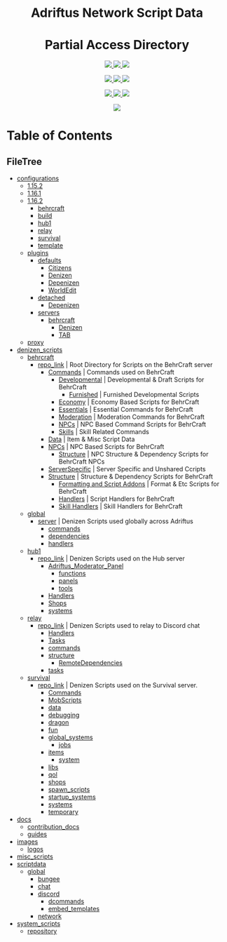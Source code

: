 <p>
    <h1 align=center> 
        Adriftus Network Script Data
    </h2>
    <h1 align=center> 
        Partial Access Directory
    </h2>
</p>

<p align=center>
    <!--- Organize Tracker ---->
    <a href=https://github.com/AuroraInteractive/network-script-data/labels/Organize>
        <img src=https://img.shields.io/github/issues-raw/AuroraInteractive/network-script-data/Organize?logo=symantec&label=Organize>
    </a>
    <!--- Help Wanted Tracker ---->
    <a href=https://github.com/AuroraInteractive/network-script-data/labels/Help%20Wanted>
        <img src=https://img.shields.io/github/issues-raw/AuroraInteractive/network-script-data/Help%20Wanted?logo=symantec&label=Help%20Wanted>
    </a>
    <!--- To-Do Tracker ---->
    <a href=https://github.com/AuroraInteractive/network-script-data/labels/To-Do>
        <img src=https://img.shields.io/github/issues-raw/AuroraInteractive/network-script-data/To-Do?logo=symantec&label=To-Do>
    </a>
</p>
<p align=center>
    <!--- Borked Tracker ---->
    <a href=https://github.com/AuroraInteractive/network-script-data/labels/Borked>
        <img src=https://img.shields.io/github/issues-raw/AuroraInteractive/network-script-data/Borked?logo=symantec&label=Borked>
    </a>
    <!--- Potential Bork Tracker ---->
    <a href=https://github.com/AuroraInteractive/network-script-data/labels/Potential%20Bork>
        <img src=https://img.shields.io/github/issues-raw/AuroraInteractive/network-script-data/Potential%20Bork?logo=symantec&label=Potential%20Bork>
    </a>
    <!--- Feature Request Tracker ---->
    <a href=https://github.com/AuroraInteractive/network-script-data/labels/Feature%20Request>
        <img src=https://img.shields.io/github/issues-raw/AuroraInteractive/network-script-data/Feature%20Request?logo=symantec&label=Feature%20Request>
    </a>
<p align=center>
    <!--- Website Status ---->
    <a href=>
        <img src=https://img.shields.io/website?logo=openstreetmap&down_color=lightgrey&down_message=Offline&label=Adriftus.com&up_message=Online&url=http%3A%2F%2Fadriftus.com>
    </a>
    <!--- Discord Activity ---->
    <a href=https://discord.gg/MjXemPr>
        <img src=https://img.shields.io/discord/481711026962694146?logo=discord>
    </a>
	<!--- Commit Activity ---->
    <a href=https://github.com/AuroraInteractive/network-script-data/pulse>
        <img src=https://img.shields.io/github/commit-activity/m/AuroraInteractive/network-script-data?logo=read-the-docs>
    </a>
    <!--- Server Statuses would be an optimal add here ---->
</p>
</p>

<p align=center>
    <!--- Getting Started Guide ---->
    <a href=https://github.com/AuroraInteractive/network-script-data/tree/master/docs/guides/1.getting-started.md>
        <img src=https://img.shields.io/badge/docs-getting%20started-informational.svg?logo=read-the-docs>
    </a>
</p>

<!---
[![License](https://img.shields.io/github/license/AuroraInteractive/network-script-data.svg?logo=read-the-docs)](https://github.com/AuroraInteractive/network-script-data)
[![PayPal](https://img.shields.io/badge/Donate-PayPal-green.svg?logo=PayPal)](https://www.paypal.com/paypalme2/BearRiley)
[![DiscordActivity](https://img.shields.io/discord/481711026962694146?logo=discord)](https://discord.gg/4beFHHv)
[![Dynmap](https://img.shields.io/website?down_color=lightgrey&down_message=Offline&label=Dynmap&up_message=Online&url=http%3A%2F%2F76.119.243.194%3A8123%2Findex.html)](http://76.119.243.194:8123/index.html)
![Languages](https://img.shields.io/github/languages/count/AuroraInteractive/network-script-data)
[![Pulse](https://img.shields.io/github/commit-activity/m/AuroraInteractive/network-script-data)](https://github.com/AuroraInteractive/network-script-data/pulse)
[![FeatureRequests](https://img.shields.io/github/issues/AuroraInteractive/network-script-data/Feature&20Request?label=Feature%20Requests)](https://github.com/AuroraInteractive/network-script-data/issues?q=is%3Aopen+is%3Aissue+label%3A%22Feature+Request%22) --->


# Table of Contents
## FileTree

- [configurations](configurations)
    - [1.15.2](configurations/1.15.2)
    - [1.16.1](configurations/1.16.1)
    - [1.16.2](configurations/1.16.2)
        - [behrcraft](configurations/1.16.2/behrcraft)
        - [build](configurations/1.16.2/build)
        - [hub1](configurations/1.16.2/hub1)
        - [relay](configurations/1.16.2/relay)
        - [survival](configurations/1.16.2/survival)
        - [template](configurations/1.16.2/template)
    - [plugins](configurations/plugins)
        - [defaults](configurations/plugins/defaults)
            - [Citizens](configurations/plugins/defaults/Citizens)
            - [Denizen](configurations/plugins/defaults/Denizen)
            - [Depenizen](configurations/plugins/defaults/Depenizen)
            - [WorldEdit](configurations/plugins/defaults/WorldEdit)
        - [detached](configurations/plugins/detached)
            - [Depenizen](configurations/plugins/detached/Depenizen)
        - [servers](configurations/plugins/servers)
            - [behrcraft](configurations/plugins/servers/behrcraft)
                - [Denizen](configurations/plugins/servers/behrcraft/Denizen)
                - [TAB](configurations/plugins/servers/behrcraft/TAB)
    - [proxy](configurations/proxy)
- [denizen_scripts](denizen_scripts)
    - [behrcraft](denizen_scripts/behrcraft)
        - [repo_link](denizen_scripts/behrcraft/repo_link) | Root Directory for Scripts on the BehrCraft server
            - [Commands](denizen_scripts/behrcraft/repo_link/Commands) | Commands used on BehrCraft
                - [Developmental](denizen_scripts/behrcraft/repo_link/Commands/Developmental) | Developmental & Draft Scripts for BehrCraft
                    - [Furnished](denizen_scripts/behrcraft/repo_link/Commands/Developmental/Furnished) | Furnished Developmental Scripts
                - [Economy](denizen_scripts/behrcraft/repo_link/Commands/Economy) | Economy Based Scripts for BehrCraft
                - [Essentials](denizen_scripts/behrcraft/repo_link/Commands/Essentials) | Essential Commands for BehrCraft
                - [Moderation](denizen_scripts/behrcraft/repo_link/Commands/Moderation) | Moderation Commands for BehrCraft
                - [NPCs](denizen_scripts/behrcraft/repo_link/Commands/NPCs) | NPC Based Command Scripts for BehrCraft
                - [Skills](denizen_scripts/behrcraft/repo_link/Commands/Skills) | Skill Related Commands
            - [Data](denizen_scripts/behrcraft/repo_link/Data) | Item & Misc Script Data
            - [NPCs](denizen_scripts/behrcraft/repo_link/NPCs) | NPC Based Scripts for BehrCraft
                - [Structure](denizen_scripts/behrcraft/repo_link/NPCs/Structure) | NPC Structure & Dependency Scripts for BehrCraft NPCs
            - [ServerSpecific](denizen_scripts/behrcraft/repo_link/ServerSpecific) | Server Specific and Unshared Ccripts
            - [Structure](denizen_scripts/behrcraft/repo_link/Structure) | Structure & Dependency Scripts for BehrCraft
                - [Formatting and Script Addons](denizen_scripts/behrcraft/repo_link/Structure/Formatting%20and%20Script%20Addons) | Format & Etc Scripts for BehrCraft
                - [Handlers](denizen_scripts/behrcraft/repo_link/Structure/Handlers) | Script Handlers for BehrCraft
                - [Skill Handlers](denizen_scripts/behrcraft/repo_link/Structure/Skill%20Handlers) | Skill Handlers for BehrCraft
    - [global](denizen_scripts/global)
        - [server](denizen_scripts/global/server) | Denizen Scripts used globally across Adriftus
            - [commands](denizen_scripts/global/server/commands)
            - [dependencies](denizen_scripts/global/server/dependencies)
            - [handlers](denizen_scripts/global/server/handlers)
    - [hub1](denizen_scripts/hub1)
        - [repo_link](denizen_scripts/hub1/repo_link) | Denizen Scripts used on the Hub server
            - [Adriftus_Moderator_Panel](denizen_scripts/hub1/repo_link/Adriftus_Moderator_Panel)
                - [functions](denizen_scripts/hub1/repo_link/Adriftus_Moderator_Panel/functions)
                - [panels](denizen_scripts/hub1/repo_link/Adriftus_Moderator_Panel/panels)
                - [tools](denizen_scripts/hub1/repo_link/Adriftus_Moderator_Panel/tools)
            - [Handlers](denizen_scripts/hub1/repo_link/Handlers)
            - [Shops](denizen_scripts/hub1/repo_link/Shops)
            - [systems](denizen_scripts/hub1/repo_link/systems)
    - [relay](denizen_scripts/relay)
        - [repo_link](denizen_scripts/relay/repo_link) | Denizen Scripts used to relay to Discord chat
            - [Handlers](denizen_scripts/relay/repo_link/Handlers)
            - [Tasks](denizen_scripts/relay/repo_link/Tasks)
            - [commands](denizen_scripts/relay/repo_link/commands)
            - [structure](denizen_scripts/relay/repo_link/structure)
                - [RemoteDependencies](denizen_scripts/relay/repo_link/structure/RemoteDependencies)
            - [tasks](denizen_scripts/relay/repo_link/tasks)
    - [survival](denizen_scripts/survival)
        - [repo_link](denizen_scripts/survival/repo_link) | Denizen Scripts used on the Survival server.
            - [Commands](denizen_scripts/survival/repo_link/Commands)
            - [MobScripts](denizen_scripts/survival/repo_link/MobScripts)
            - [data](denizen_scripts/survival/repo_link/data)
            - [debugging](denizen_scripts/survival/repo_link/debugging)
            - [dragon](denizen_scripts/survival/repo_link/dragon)
            - [fun](denizen_scripts/survival/repo_link/fun)
            - [global_systems](denizen_scripts/survival/repo_link/global_systems)
                - [jobs](denizen_scripts/survival/repo_link/global_systems/jobs)
            - [items](denizen_scripts/survival/repo_link/items)
                - [system](denizen_scripts/survival/repo_link/items/system)
            - [libs](denizen_scripts/survival/repo_link/libs)
            - [qol](denizen_scripts/survival/repo_link/qol)
            - [shops](denizen_scripts/survival/repo_link/shops)
            - [spawn_scripts](denizen_scripts/survival/repo_link/spawn_scripts)
            - [startup_systems](denizen_scripts/survival/repo_link/startup_systems)
            - [systems](denizen_scripts/survival/repo_link/systems)
            - [temporary](denizen_scripts/survival/repo_link/temporary)
- [docs](docs)
    - [contribution_docs](docs/contribution_docs)
    - [guides](docs/guides)
- [images](images)
    - [logos](images/logos)
- [misc_scripts](misc_scripts)
- [scriptdata](scriptdata)
    - [global](scriptdata/global)
        - [bungee](scriptdata/global/bungee)
        - [chat](scriptdata/global/chat)
        - [discord](scriptdata/global/discord)
            - [dcommands](scriptdata/global/discord/dcommands)
            - [embed_templates](scriptdata/global/discord/embed_templates)
        - [network](scriptdata/global/network)
- [system_scripts](system_scripts)
    - [repository](system_scripts/repository)
